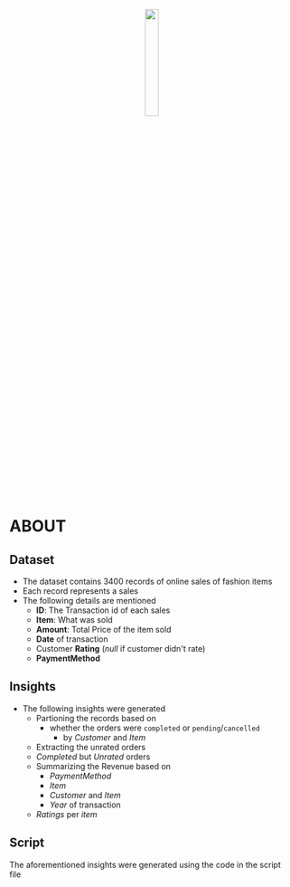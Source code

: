 <p align="center">
  <img src="https://upload.wikimedia.org/wikipedia/commons/thumb/e/ed/MaxMara-2542.jpg/960px-MaxMara-2542.jpg" width="22%" height="22%"/>
</p>

# ABOUT
## Dataset
- The dataset contains 3400 records of online sales of fashion items
- Each record represents a sales
- The following details are mentioned
  - **ID**: The Transaction id of each sales
  - **Item**: What was sold
  - **Amount**: Total Price of the item sold
  - **Date** of transaction
  - Customer **Rating** (*null* if customer didn't rate)
  - **PaymentMethod**
## Insights
- The following insights were generated
  - Partioning the records based on
    - whether the orders were `completed` or `pending`/`cancelled`
      - by *Customer* and *Item*
  - Extracting the unrated orders
  - *Completed* but *Unrated* orders
  - Summarizing the Revenue based on
    - *PaymentMethod*
    - *Item*
    - *Customer* and *Item*
    - *Year* of transaction
  - *Ratings* per *item*
## Script
The aforementioned insights were generated using the code in the script file
